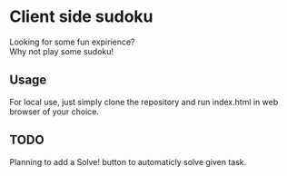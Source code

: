 # Client side sudoku  

Looking for some fun expirience?  
Why not play some sudoku!  

## Usage  

For local use, just simply clone the repository and run index.html in web browser of your choice.  

## TODO  

Planning to add a Solve! button to automaticly solve given task.
